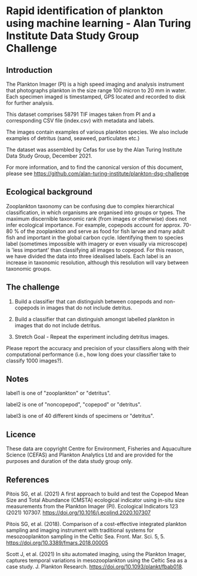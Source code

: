 # Rapid identification of plankton using machine learning - Alan Turing Institute Data Study Group Challenge

## Introduction

The Plankton Imager (PI) is a high speed imaging and analysis
instrument that photographs plankton in the size range 100 micron to
20 mm in water.  Each specimen imaged is timestamped, GPS located and
recorded to disk for further analysis.

This dataset comprises 58791 TIF images taken from PI and a
corresponding CSV file (index.csv) with metadata and labels.

The images contain examples of various plankton species. We also
include examples of detritus (sand, seaweed, particulates etc.)

The dataset was assembled by Cefas for use by the Alan Turing
Institute Data Study Group, December 2021.

For more information, and to find the canonical version of this
document, please see
https://github.com/alan-turing-institute/plankton-dsg-challenge

## Ecological background

Zooplankton taxonomy can be confusing due to complex hierarchical
classification, in which organisms are organised into groups or
types. The maximum discernible taxonomic rank (from images or
otherwise) does not infer ecological importance. For example, copepods
account for approx. 70-80 % of the zooplankton and serve as food for
fish larvae and many adult fish and important in the global carbon
cycle. Identifying them to species label (sometimes impossible with
imagery or even visually via microscope) is 'less important' than
classifying all images to copepod. For this reason, we have divided
the data into three idealised labels. Each label is an increase in
taxonomic resolution, although this resolution will vary between
taxonomic groups.

## The challenge

1. Build a classifier that can distinguish between copepods and
   non-copepods in images that do not include detritus.

2. Build a classifier that can distinguish amongst labelled plankton
   in images that do not include detritus.

3. Stretch Goal - Repeat the experiment including detritus images.

Please report the accuracy and precision of your classifiers along
with their computational performance (i.e., how long does your
classifier take to classify 1000 images?).

## Notes

label1 is one of "zooplankton" or "detritus".

label2 is one of "noncopepod", "copepod" or "detritus".

label3 is one of 40 different kinds of specimens or "detritus".

## Licence

These data are copyright Centre for Environment, Fisheries and
Aquaculture Science (CEFAS) and Plankton Analytics Ltd and are
provided for the purposes and duration of the data study group only.

## References

Pitois SG, et al. (2021) A first approach to build and test the
Copepod Mean Size and Total Abundance (CMSTA) ecological indicator
using in-situ size measurements from the Plankton Imager
(PI). Ecological Indicators 123
(2021) 107307. https://doi.org/10.1016/j.ecolind.2020.107307

Pitois SG, et al. (2018). Comparison of a cost-effective integrated
plankton sampling and imaging instrument with traditional systems for
mesozooplankton sampling in the Celtic
Sea. Front. Mar. Sci. 5, 5. https://doi.org/10.3389/fmars.2018.00005

Scott J, et al.  (2021) In situ automated imaging, using the Plankton
Imager, captures temporal variations in mesozooplankton using the
Celtic Sea as a case study. J. Plankton
Research. https://doi.org/10.1093/plankt/fbab018.
